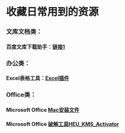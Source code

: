 # 收藏日常用到的资源

### 文库文档类：
#### 百度文库下载助手：[链接1](https://www.mmhtml.com/zh/)


### 办公类：
#### Excel表格工具：[Excel插件](https://yyb.excelhome.net/)

### Office类：
#### Microsoft Office [Mac安装文件](https://github.com/alsyundawy/Microsoft-Office-For-MacOS?tab=readme-ov-file)
#### Microsoft Office [破解工具HEU_KMS_Activator](https://github.com/zbezj/HEU_KMS_Activator)
